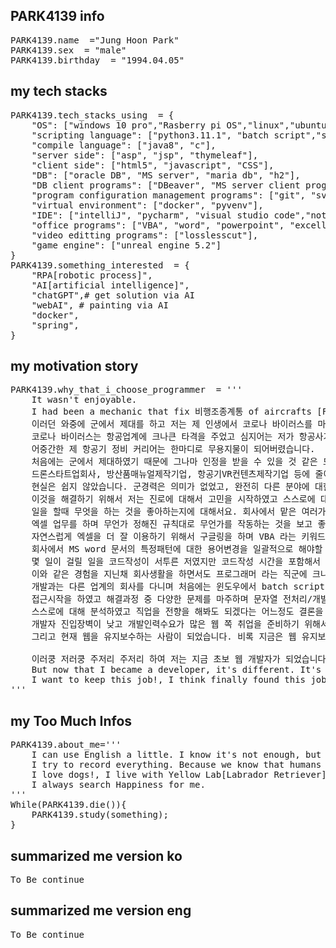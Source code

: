 ## PARK4139 info
<pre>
PARK4139.name  ="Jung Hoon Park" 
PARK4139.sex  = "male"
PARK4139.birthday  = "1994.04.05"  
</pre>
## my tech stacks
<pre>
PARK4139.tech_stacks_using  = {
    "OS": ["windows 10 pro","Rasberry pi OS","linux","ubuntu"], 
    "scripting language": ["python3.11.1", "batch script","shell script"], 
    "compile language": ["java8", "c"], 
    "server side": ["asp", "jsp", "thymeleaf"], 
    "client side": ["html5", "javascript", "CSS"],
    "DB": ["oracle DB", "MS server", "maria db", "h2"],
    "DB client programs": ["DBeaver", "MS server client program", "sqlplus"],
    "program configuration management programs": ["git", "svn"],
    "virtual environment": ["docker", "pyvenv"],
    "IDE": ["intelliJ", "pycharm", "visual studio code","notepad++"],
    "office programs": ["VBA", "word", "powerpoint", "excell"], 
    "video editting programs": ["losslesscut"],
    "game engine": ["unreal engine 5.2"]
}
PARK4139.something_interested  = {
    "RPA[robotic process]",
    "AI[artificial intelligence]",
    "chatGPT",# get solution via AI
    "webAI", # painting via AI
    "docker",
    "spring",
}
</pre>
## my motivation story
<pre>
PARK4139.why_that_i_choose_programmer  = '''
    It wasn't enjoyable.
    I had been a mechanic that fix 비행조종계통 of aircrafts [F-16C/D, F-15K, C-130] in korean airforce for about 4 years. 
    이러던 와중에 군에서 제대를 하고 저는 제 인생에서 코로나 바이러스를 마주하게 됩니다.
    코로나 바이러스는 항공업계에 크나큰 타격을 주었고 심지어는 저가 항공사가 망하는 지경에 이르게 했습니다.
    어중간한 제 항공기 정비 커리어는 한마디로 무용지물이 되어버렸습니다.
    처음에는 군에서 제대하였기 때문에 그나마 인정을 받을 수 있을 것 같은 드론분야와, 방산분야에 눈을 돌렸고
    드론스타트업회사, 방산품매뉴얼제작기업, 항공기VR컨텐츠제작기업 등에 줄이어 취업을 했습니다.
    현실은 쉽지 않았습니다. 군경력은 의미가 없었고, 완전히 다른 분야에 대한 적응은 쉽지 않았습니다.
    이것을 해결하기 위해서 저는 진로에 대해서 고민을 시작하였고 스스로에 대해서 분석하기 시작하였습니다. 무엇을 좋아하는지 무엇을 할 때 웃는지에 대한 사소한 것부터.
    일을 할때 무엇을 하는 것을 좋아하는지에 대해서요. 회사에서 맡은 여러가지 일을 하며 내가 잘할 수 있는 부분은 어떤부분인지 분석하고 적용하며 고군분투하던 중 엑셀업무를 마주하였습니다.
    엑셀 업무를 하며 무언가 정해진 규칙대로 무언가를 작동하는 것을 보고 좋아하는 성향을 가졌다는 것을 알게 되었습니다.
    자연스럽게 엑셀을 더 잘 이용하기 위해서 구글링을 하며 VBA 라는 키워드를 얻었습니다. 특히 알아보니 VBA 는 단축키나 엑셀매크로 보다도 엑셀을 더 잘 활용할 수 있는 무기였죠.
    회사에서 MS word 문서의 특정패턴에 대한 용어변경을 일괄적으로 해야할 일을 마주 했을 때, VBA는 아주 긴 시간을 줄여주었고 추가적으로 다른 일을 할 수 있게 되었습니다.
    몇 일이 걸릴 일을 코드작성이 서투른 저였지만 코드작성 시간을 포함해서 처리시간 까지 반나절에 해결이 되었습니다. 이는 제 속에서 보람과 큰 희열을 일으켜주었습니다. 
    이와 같은 경험을 지닌채 회사생활을 하면서도 프로그래머 라는 직군에 크나큰 동경이 자라나기 시작하였고 도전을 해보자는 마음을 가지게 해주었습니다.
    개발과는 다른 업계의 회사를 다니며 처음에는 윈도우에서 batch script 독학을 시작하였고, python 을 가지고 유튜브를 다운로드/AI 이미지 분류/파일자동정리 이런 형태로 내가 필요한 것에 대한 관심에 대한 솔루션을 마련하는 데 
    접근시작을 하였고 해결과정 중 다양한 문제를 마주하며 문자열 전처리/개발툴 단축키 및 기능 사용 이런 쪽의 능력이 필요하여 필요한 부분만큼 학습을 하였습니다 실무에 적용을 해 나아갔습니다.
    스스로에 대해 분석하였고 직업을 전향을 해봐도 되겠다는 어느정도 결론을 내었습니다. 비전공자인 저는 현실을 바라보았습니다. 개발의 세계는 어떤지 어떻게 나누어져 있는지 구글링하기 시작했습니다.
    개발자 진입장벽이 낮고 개발인력수요가 많은 웹 쪽 취업을 준비하기 위해서 java 학원을 다니었습니다. 
    그리고 현재 웹을 유지보수하는 사람이 되었습니다. 비록 지금은 웹 유지보수를 하고 있지만 조금 더 개발자스러운 개발을 하고 싶기에 꾸준히 더 정진해 나아갈 생각입니다.

    이러쿵 저러쿵 주저리 주저리 하여 저는 지금 초보 웹 개발자가 되었습니다. 
    But now that I became a developer, it's different. It's so rewarding and fun when a problem is solved.
    I want to keep this job!, I think finally found this job suitable for me.
'''
</pre>
## my Too Much Infos 
<pre>
PARK4139.about_me='''
    I can use English a little. I know it's not enough, but I'm still trying to use it
    I try to record everything. Because we know that humans are oblivious animals, including me.
    I love dogs!, I live with Yellow Lab[Labrador Retriever]. When things aren't going well, I go for a walk, dogs make me laugh.
    I always search Happiness for me.
'''
While(PARK4139.die()){
    PARK4139.study(something); 
}
</pre>

## summarized me version ko
<pre>
To Be continue  
</pre>
## summarized me version eng
<pre>
To Be continue
</pre>
